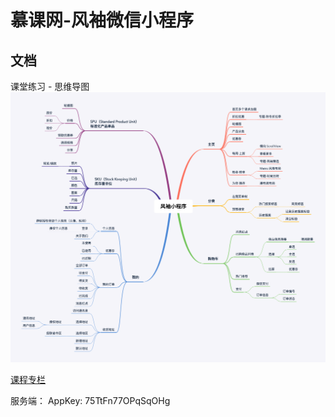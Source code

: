 # 慕课网-风袖微信小程序

## 文档

课堂练习 - 思维导图  
![](doc/风袖小程序.png)

[课程专栏](https://course.talelin.com/lin/sleeve/)

服务端： AppKey: 75TtFn77OPqSqOHg
